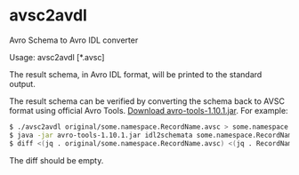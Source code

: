 # avsc2avdl
Avro Schema to Avro IDL converter

Usage: avsc2avdl [*.avsc]

The result schema, in Avro IDL format, will be printed to the standard output.

The result schema can be verified by converting the schema back to AVSC format using official Avro Tools. [Download avro-tools-1.10.1.jar](https://downloads.apache.org/avro/avro-1.10.1/java/avro-tools-1.10.1.jar). For example:

```bash
$ ./avsc2avdl original/some.namespace.RecordName.avsc > some.namespace.RecordName.avdl
$ java -jar avro-tools-1.10.1.jar idl2schemata some.namespace.RecordName.avdl
$ diff <(jq . original/some.namespace.RecordName.avsc) <(jq . RecordName.avsc)
```
The diff should be empty.
